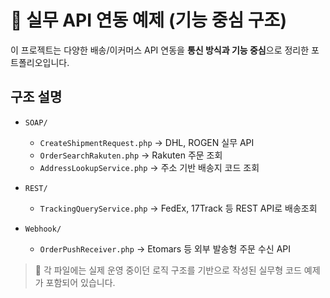 # 🧩 실무 API 연동 예제 (기능 중심 구조)

이 프로젝트는 다양한 배송/이커머스 API 연동을 **통신 방식과 기능 중심**으로 정리한 포트폴리오입니다.

## 구조 설명

- `SOAP/`  
  - `CreateShipmentRequest.php` → DHL, ROGEN 실무 API  
  - `OrderSearchRakuten.php` → Rakuten 주문 조회  
  - `AddressLookupService.php` → 주소 기반 배송지 코드 조회

- `REST/`  
  - `TrackingQueryService.php` → FedEx, 17Track 등 REST API로 배송조회

- `Webhook/`  
  - `OrderPushReceiver.php` → Etomars 등 외부 발송형 주문 수신 API

> 📌 각 파일에는 실제 운영 중이던 로직 구조를 기반으로 작성된 실무형 코드 예제가 포함되어 있습니다.
